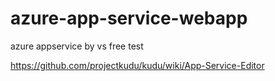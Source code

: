 # azure-app-service-webapp

azure appservice by vs free test

https://github.com/projectkudu/kudu/wiki/App-Service-Editor
